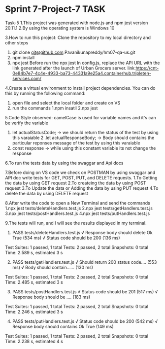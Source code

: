 # Sprint 7-Project-7 TASK
Task-5
1.This project was generated with node.js and npm jest version 20.11.1
2.By using the operating system is
  Windows 10

3.How to run this project:
 Clone the repository to my local directory and other steps
  
  1. git clone git@github.com:Pavanikunapreddy/hm07-qa-us.git
  2. npm install
  3. npx jest
  Before run the npx jest In config.js, replace the API URL with the link generated after the launch of Urban Grocers server. 
  link:https://cnt-0e84b7e7-4c4e-4933-ba73-44331a9e25a4.containerhub.tripleten-services.com/

4.Create a virtual environment to install project dependencies. You can do this by running the following command:
   1. open file and select the local folder and create on VS
   2. run the commands
     1.npm insatll
     2.npx jest

5.Code Style observed:
 camelCase is used for variable names and it's can be verify the variable
 1. let actualStatusCode; 
     -> we should return the status of the test by using this varaiable
 2 .let actualResponseBody;
     ->   Body should contains the particular reponses message of the test by using this varaiable
 3. const response
     -> while using this constant variable its not change the response   

6.To run the tests data by using the swaggar and Api docs 

7.Before doing on VS code we check on POSTMAN by using swaggar and API doc write tests for GET, POST, PUT, and DELETE requests.
 1.To Getting the data by using GET request
 2.To createing the data by using POST request
 3.To Update the data or Adding the data by using PUT request
 4.To delete the data by using DELETE request

8.After write the code to open a New Terminal and send the commands
 1.npx jest tests/deleteHandlers.test.js
 2.npx jest tests/getHandlers.test.js
 3.npx jest tests/postHandlers.test.js
 4.npx jest tests/putHandlers.test.js    
  
9.The tests will run, and I will see the results displayed in my terminal.
1. PASS  tests/deleteHandlers.test.js
  √ Response body should delete Ok True (534 ms)
  √ Status code should be 200 (136 ms)

Test Suites: 1 passed, 1 total
Tests:       2 passed, 2 total
Snapshots:   0 total
Time:        2.589 s, estimated 3 s

2. PASS  tests/getHandlers.test.js
  √ Should return 200 status code.... (553 ms)
  √ Body should contain...... (130 ms)

Test Suites: 1 passed, 1 total
Tests:       2 passed, 2 total
Snapshots:   0 total
Time:        2.485 s, estimated 3 s

3. PASS  tests/postHandlers.test.js
  √ Status code should be 201 (517 ms)
  √ Response body should be .... (183 ms)

Test Suites: 1 passed, 1 total
Tests:       2 passed, 2 total
Snapshots:   0 total
Time:        2.246 s, estimated 3 s

4. PASS  tests/putHandlers.test.js
  √ Status code should be 200  (542 ms)
  √ Response body should contains Ok True (149 ms)

Test Suites: 1 passed, 1 total
Tests:       2 passed, 2 total
Snapshots:   0 total
Time:        2.238 s, estimated 4 s
